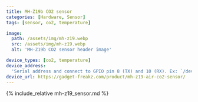 ```yaml
---
title: MH-Z19b CO2 sensor
categories: [Hardware, Sensor]
tags: [sensor, co2, temperature]

image:
  path: /assets/img/mh-z19.webp
  src: /assets/img/mh-z19.webp
  alt: 'MH-Z19b CO2 sensor header image'

device_types: [co2, temperature]
device_address:
  'Serial address and connect to GPIO pin 8 (TX) and 10 (RX). Ex: `/dev/ttyS0`'
device_url: https://gadget-freakz.com/product/mh-z19-air-co2-sensor/
---
```


{% include_relative mh-z19_sensor.md %}
